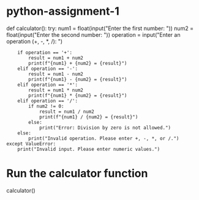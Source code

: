 # python-assignment-1
def calculator():
    try:
        num1 = float(input("Enter the first number: "))
        num2 = float(input("Enter the second number: "))
        operation = input("Enter an operation (+, -, *, /): ")

        if operation == '+':
            result = num1 + num2
            print(f"{num1} + {num2} = {result}")
        elif operation == '-':
            result = num1 - num2
            print(f"{num1} - {num2} = {result}")
        elif operation == '*':
            result = num1 * num2
            print(f"{num1} * {num2} = {result}")
        elif operation == '/':
            if num2 != 0:
                result = num1 / num2
                print(f"{num1} / {num2} = {result}")
            else:
                print("Error: Division by zero is not allowed.")
        else:
            print("Invalid operation. Please enter +, -, *, or /.")
    except ValueError:
        print("Invalid input. Please enter numeric values.")

# Run the calculator function
calculator()
